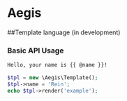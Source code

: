 # Aegis

##Template language (in development)

### Basic API Usage

```html
Hello, your name is {{ @name }}!
```

```php
$tpl = new \Aegis\Template();
$tpl->name = 'Rein';
echo $tpl->render('example');
```